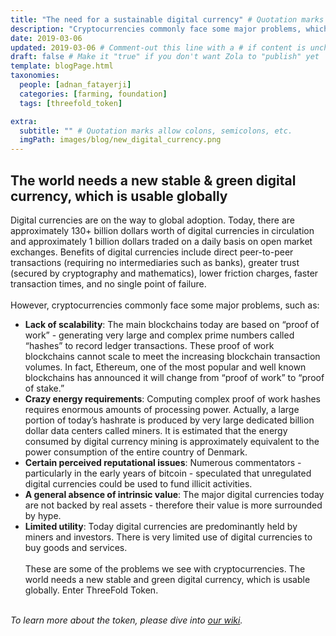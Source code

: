 ```yaml
---
title: "The need for a sustainable digital currency" # Quotation marks allow colons, semicolons, etc.
description: "Cryptocurrencies commonly face some major problems, which can be solved." # Quotation marks allow colons, semicolons, etc.
date: 2019-03-06
updated: 2019-03-06 # Comment-out this line with a # if content is unchanged
draft: false # Make it "true" if you don't want Zola to "publish" yet
template: blogPage.html
taxonomies:
  people: [adnan_fatayerji]
  categories: [farming, foundation]
  tags: [threefold_token]

extra:
  subtitle: "" # Quotation marks allow colons, semicolons, etc.
  imgPath: images/blog/new_digital_currency.png
---
```


## The world needs a new stable & green digital currency, which is usable globally

Digital currencies are on the way to global adoption. Today, there are approximately 130+ billion dollars worth of digital currencies in circulation and approximately 1 billion dollars traded on a daily basis on open market exchanges. Benefits of digital currencies include direct peer-to-peer transactions (requiring no intermediaries such as banks), greater trust (secured by cryptography and mathematics), lower friction charges, faster transaction times, and no single point of failure.
<br/>
<br/>
However, cryptocurrencies commonly face some major problems, such as:
<br/>

- **Lack of scalability**: The main blockchains today are based on “proof of work” - generating very large and complex prime numbers called “hashes” to record ledger transactions. These proof of work blockchains cannot scale to meet the increasing blockchain transaction volumes. In fact, Ethereum, one of the most popular and well known blockchains has announced it will change from “proof of work” to “proof of stake.”
- **Crazy energy requirements**: Computing complex proof of work hashes requires enormous amounts of processing power. Actually, a large portion of today’s hashrate is produced by very large dedicated billion dollar data centers called miners. It is estimated that the energy consumed by digital currency mining is approximately equivalent to the power consumption of the entire country of Denmark.
- **Certain perceived reputational issues**: Numerous commentators - particularly in the early years of bitcoin - speculated that unregulated digital currencies could be used to fund illicit activities.
- **A general absence of intrinsic value**: The major digital currencies today are not backed by real assets - therefore their value is more surrounded by hype.
- **Limited utility**: Today digital currencies are predominantly held by miners and investors. There is very limited use of digital currencies to buy goods and services.
  <br/>
  <br/>
  These are some of the problems we see with cryptocurrencies. The world needs a new stable and green digital currency, which is usable globally. Enter ThreeFold Token.
  <br/>
  <br/>

_To learn more about the token, please dive into [our wiki](https://library.threefold.me/info/tfgrid/#/token)._
